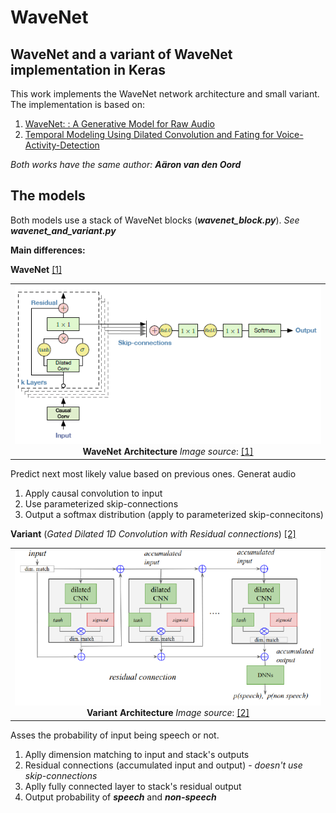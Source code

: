 # WaveNet
## WaveNet and a variant of WaveNet implementation in Keras
This work implements the WaveNet network architecture and small variant. The implementation is based on:
1. [WaveNet: : A Generative Model for Raw Audio](https://arxiv.org/pdf/1609.03499.pdf)
2. [Temporal Modeling Using Dilated Convolution and Fating for Voice-Activity-Detection](https://ai.google/research/pubs/pub47212)

_Both works have the same author: **_Aäron van den Oord_**_

## The models
Both models use a stack of WaveNet blocks (_**wavenet_block.py**_). _See **wavenet_and_variant.py**_

**Main differences:**

**WaveNet** [[1]](https://arxiv.org/pdf/1609.03499.pdf)

| |
|:-------------------------:|
|<img width="500" src="./images/wavenet.PNG"> **WaveNet Architecture** _Image source_: [[1]](https://arxiv.org/pdf/1609.03499.pdf)|

Predict next most likely value based on previous ones. Generat audio

1. Apply causal convolution to input
2. Use parameterized skip-connections
3. Output a softmax distribution (apply to parameterized skip-connecitons)

**Variant** (_Gated Dilated 1D Convolution with Residual connections_) [[2]](https://ai.google/research/pubs/pub47212)

| |
|:-------------------------:|
|<img width="500" src="./images/variant.PNG"> **Variant Architecture** _Image source_: [[2]](https://ai.google/research/pubs/pub47212)|

Asses the probability of input being speech or not.

1. Aplly dimension matching to input and stack's outputs
2. Residual connections (accumulated input and output) - _doesn't use skip-connections_
4. Aplly fully connected layer to stack's residual output
3. Output probability of **_speech_** and **_non-speech_**
